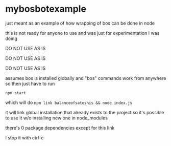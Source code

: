 # mybosbotexample

just meant as an example of how wrapping of bos can be done in node

this is not ready for anyone to use and was just for experimentation I was doing


DO NOT USE AS IS

DO NOT USE AS IS

DO NOT USE AS IS

assumes bos is installed globally and "bos" commands work from anywhere so then just have to run

```
npm start
```

which will do `npm link balanceofsatoshis && node index.js`

it will link global installation that already exists to the project so it's possible to use it w/o installing new one in node_modules

there's 0 package dependencies except for this link

I stop it with ctrl-c

